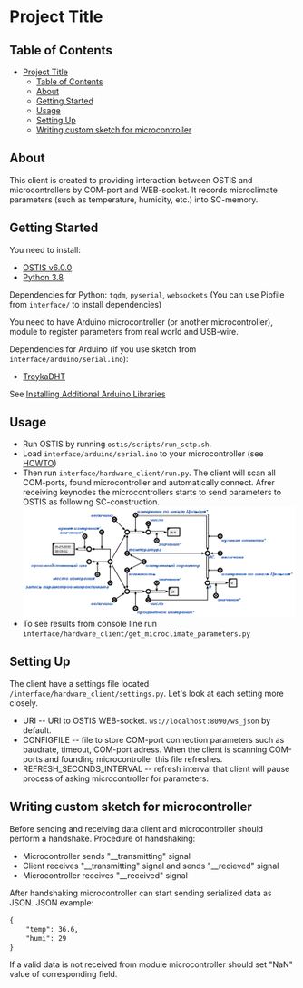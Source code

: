# Project Title

## Table of Contents

- [Project Title](#project-title)
  - [Table of Contents](#table-of-contents)
  - [About <a name = "about"></a>](#about)
  - [Getting Started <a name = "getting_started"></a>](#getting-started)
  - [Usage <a name = "usage"></a>](#usage)
  - [Setting Up <a name = "setting_up"></a>](#setting-up)
  - [Writing custom sketch for microcontroller <a name = "custom_sketch"></a>](#writing-custom-sketch-for-microcontroller)

## About <a name = "about"></a>

This client is created to providing interaction between OSTIS and microcontrollers by COM-port and WEB-socket. It records microclimate parameters
(such as temperature, humidity, etc.) into SC-memory.

## Getting Started <a name = "getting_started"></a>
You need to install:
- [OSTIS v6.0.0](https://github.com/ShunkevichDV/ostis/tree/0.6.0)
- [Python 3.8](https://www.python.org/downloads/release/python-380/)

Dependencies for Python: `tqdm`, `pyserial`, `websockets` (You can use Pipfile from `interface/` to install dependencies)

You need to have Arduino microcontroller (or another microcontroller), module to register parameters from real world and USB-wire.

Dependencies for Arduino (if you use sketch from `interface/arduino/serial.ino`):
- [TroykaDHT](https://github.com/amperka/TroykaDHT)

See [Installing Additional Arduino Libraries](https://www.arduino.cc/en/guide/libraries)

## Usage <a name = "usage"></a>
- Run OSTIS by running `ostis/scripts/run_sctp.sh`.
- Load `interface/arduino/serial.ino` to your microcontroller (see [HOWTO](https://www.arduino.cc/en/main/howto))
- Then run `interface/hardware_client/run.py`. The client will scan all COM-ports, found microcontroller and automatically connect. Afrer receiving keynodes the microcontrollers starts to send parameters to OSTIS as following SC-construction.
![Example of SC-construction](docs/example.png)
- To see results from console line run `interface/hardware_client/get_microclimate_parameters.py`

## Setting Up <a name = "setting_up"></a>
The client have a settings file located `/interface/hardware_client/settings.py`. Let's look at each setting more closely.

- URI -- URI to OSTIS WEB-socket. `ws://localhost:8090/ws_json` by default.
- CONFIGFILE -- file to store COM-port connection parameters such as baudrate, timeout, COM-port adress. When the client is scanning COM-ports and founding microcontroller this file refreshes.
- REFRESH_SECONDS_INTERVAL -- refresh interval that client will pause process of asking microcontroller for parameters.


## Writing custom sketch for microcontroller <a name = "custom_sketch"></a>
Before sending and receiving data client and microcontroller should perform a handshake. Procedure of handshaking:
- Microcontroller sends "__transmitting" signal
- Client receives "__transmitting" signal and sends "__recieved" signal
- Microcontroller receives "__received" signal

After handshaking microcontroller can start sending serialized data as JSON. JSON example:
```
{
    "temp": 36.6,
    "humi": 29
}
```
If a valid data is not received from module microcontroller should set "NaN" value of corresponding field.
